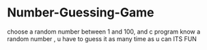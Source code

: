 # Number-Guessing-Game
choose a random number between 1 and 100, and c program know a random number , u have to guess it as many time as  u can  ITS FUN
